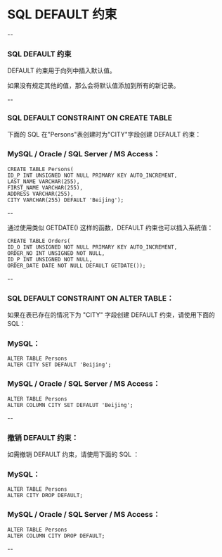 # SQL DEFAULT 约束

--

### SQL DEFAULT 约束

DEFAULT 约束用于向列中插入默认值。

如果没有规定其他的值，那么会将默认值添加到所有的新记录。

--

### SQL DEFAULT CONSTRAINT ON CREATE TABLE

下面的 SQL 在"Persons"表创建时为"CITY"字段创建 DEFAULT 约束：

### MySQL / Oracle / SQL Server / MS Access：

```
CREATE TABLE Persons(
ID_P INT UNSIGNED NOT NULL PRIMARY KEY AUTO_INCREMENT,
LAST_NAME VARCHAR(255),
FIRST_NAME VARCHAR(255),
ADDRESS VARCHAR(255),
CITY VARCHAR(255) DEFAULT 'Beijing');
```

--

通过使用类似 GETDATE() 这样的函数，DEFAULT 约束也可以插入系统值：

```
CREATE TABLE Orders(
ID_O INT UNSIGNED NOT NULL PRIMARY KEY AUTO_INCREMENT,
ORDER_NO INT UNSIGNED NOT NULL,
ID_P INT UNSIGNED NOT NULL,
ORDER_DATE DATE NOT NULL DEFAULT GETDATE());
```

--

### SQL DEFAULT CONSTRAINT ON ALTER TABLE：

如果在表已存在的情况下为 "CITY" 字段创建 DEFAULT 约束，请使用下面的 SQL：

### MySQL：

```
ALTER TABLE Persons 
ALTER CITY SET DEFAULT 'Beijing';
```

### MySQL / Oracle / SQL Server / MS Access：

```
ALTER TABLE Persons 
ALTER COLUMN CITY SET DEFALUT 'Beijing';
```

-- 

### 撤销 DEFAULT 约束：

如需撤销 DEFAULT 约束，请使用下面的 SQL ：

### MySQL：

```
ALTER TABLE Persons
ALTER CITY DROP DEFAULT;
```

### MySQL / Oracle / SQL Server / MS Access：

```
ALTER TABLE Persons
ALTER COLUMN CITY DROP DEFAULT;
```

--
